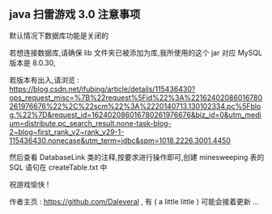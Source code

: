 ## java 扫雷游戏 3.0 注意事项 

默认情况下数据库功能是关闭的 

若想连接数据库,请确保 lib 文件夹已被添加为库,我所使用的这个 jar 对应 MySQL版本是 8.0.30,

若版本有出入,请浏览  : https://blog.csdn.net/ifubing/article/details/115436430?ops_request_misc=%7B%22request%5Fid%22%3A%22162402086016780261976676%22%2C%22scm%22%3A%2220140713.130102334.pc%5Fblog.%22%7D&request_id=162402086016780261976676&biz_id=0&utm_medium=distribute.pc_search_result.none-task-blog-2~blog~first_rank_v2~rank_v29-1-115436430.nonecase&utm_term=jdbc&spm=1018.2226.3001.4450

然后查看 DatabaseLink 类的注释,按要求进行操作即可,创建 minesweeping 表的 SQL 语句在 createTable.txt 中

祝游戏愉快 !

作者主页 : https://github.com/Daleveral , 有 ( a little little ) 可能会接着更新 ...
